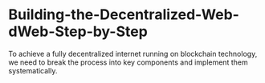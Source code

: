 # Building-the-Decentralized-Web-dWeb-Step-by-Step
To achieve a fully decentralized internet running on blockchain technology, we need to break the process into key components and implement them systematically.
